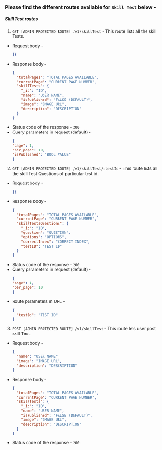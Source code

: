 ### Please find the different routes available for `Skill Test` below -

##### **Skill Test routes**

1. `GET [ADMIN PROTECTED ROUTE] /v1/skillTest` - This route lists all the skill Tests.
  - Request body -
    ```json
    {}
    ```
  - Response body -
    ```json
    {
      "totalPages": "TOTAL PAGES AVAILABLE",
      "currentPage": "CURRENT PAGE NUMBER",
      "skillTests": {
        "_id": "ID",
        "name": "USER NAME",
        "isPublished": "FALSE (DEFAULT)",
        "image": "IMAGE URL",
        "description": "DESCRIPTION"
      }
    }
    ```
  - Status code of the response - `200`
  - Query parameters in request (default) -
    ```json
    {
    "page": 1,
    "per_page": 10,
    "isPublished": "BOOL VALUE"
    }
    ```

2. `GET [ADMIN PROTECTED ROUTE] /v1/skillTest/:testId` - This route lists all the skill Test Questions of particular test id.
  - Request body -
    ```json
    {}
    ```
  - Response body -
    ```json
    {
      "totalPages": "TOTAL PAGES AVAILABLE",
      "currentPage": "CURRENT PAGE NUMBER",
      "skillTestsQuestions": {
        "_id": "ID",
        "question": "QUESTION",
        "options": "OPTIONS",
        "correctIndex": "CORRECT INDEX",
        "testID": "TEST ID"
      }
    }
    ```
  - Status code of the response - `200`
  - Query parameters in request (default) -
    ```json
    {
    "page": 1,
    "per_page": 10
    }
    ```
  - Route parameters in URL - 
    ```json
    {
      "testId": "TEST ID"
    }
    ```
  

3. `POST [ADMIN PROTECTED ROUTE] /v1/skillTest` - This route lets user post skill Test.
  - Request body -
    ```json
    {
      "name": "USER NAME",
      "image": "IMAGE URL",
      "description": "DESCRIPTION"
    }
    ```
  - Response body -
    ```json
    {
      "totalPages": "TOTAL PAGES AVAILABLE",
      "currentPage": "CURRENT PAGE NUMBER",
      "skillTests": {
        "_id": "ID",
        "name": "USER NAME",
        "isPublished": "FALSE (DEFAULT)",
        "image": "IMAGE URL",
        "description": "DESCRIPTION"
      }
    }
    ```
  - Status code of the response - `200`
  


